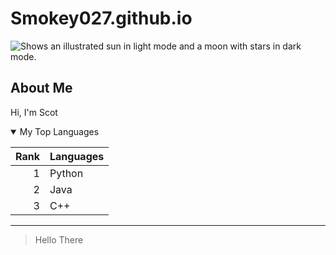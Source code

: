 # Smokey027.github.io

<picture>
  <source media="(prefers-color-scheme: dark)" srcset="https://user-images.githubusercontent.com/25423296/163456776-7f95b81a-f1ed-45f7-b7ab-8fa810d529fa.png">
  <source media="(prefers-color-scheme: light)" srcset="https://user-images.githubusercontent.com/25423296/163456779-a8556205-d0a5-45e2-ac17-42d089e3c3f8.png">
  <img alt="Shows an illustrated sun in light mode and a moon with stars in dark mode." src="https://user-images.githubusercontent.com/25423296/163456779-a8556205-d0a5-45e2-ac17-42d089e3c3f8.png">
</picture>

## About Me

<!-- Add More Detail -->
Hi, I'm Scot

<details open>
<summary>My Top Languages</summary>
  
| Rank | Languages |
|-----:|---------------|
|     1|          Python     |
|     2|       Java        |
|     3|      C++         |

</details open>

---
> Hello There
